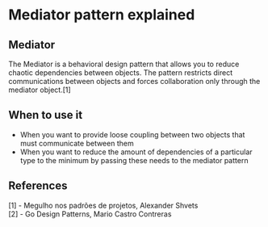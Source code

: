 # Mediator pattern explained

## Mediator
The Mediator is a behavioral design pattern that allows you to reduce chaotic dependencies between objects. The pattern restricts direct communications between objects and forces collaboration only through the mediator object.[1]

## When to use it
* When you want to provide loose coupling between two objects that must communicate between them
* When you want to reduce the amount of dependencies of a particular type to the minimum by passing these needs to the mediator pattern

## References
[1] - Megulho nos padrões de projetos, Alexander Shvets  
[2] - Go Design Patterns, Mario Castro Contreras